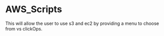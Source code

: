 # AWS_Scripts

<p>This will allow the user to use s3 and ec2 by providing a menu to choose from vs clickOps.</p>
